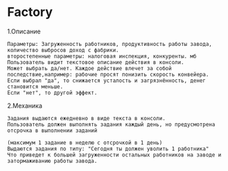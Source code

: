 # Factory


1.Описание

    Параметры: Загруженность работников, продуктивность работы завода, количество выбросов доход с фабрики.
    второстепенные параметры: налоговая инспекция, конкуренты. мб 
    Пользователь видит текстовое описание действия в консоли.
    Может выбрать да/нет. Каждое действие влечет за собой последствие,например: рабочие просят понизить скорость конвейера.
    Если выбрал "да", то снижается усталость и загрязнённость, денег становится меньше.
    Если "нет", то другой эффект.

2.Механика

    Задания выдаются ежедневно в виде текста в консоли. 
    Пользователь должен выполнять задания каждый день, но предусмотрена отсрочка в выполнении заданий

    (максимум 1 задание в неделю с отсрочкой в 1 день)
    Выдаются задания по типу: "Сегодня ты должен уволить 1 работника"
    Что приведет к большей загруженности остальных работников на заводе и затормаживанию работы завода. 
